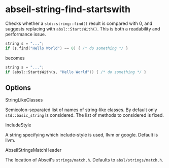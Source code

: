 # abseil-string-find-startswith

Checks whether a `std::string::find()` result is compared with 0, and
suggests replacing with `absl::StartsWith()`. This is both a readability
and performance issue.

``` c++
string s = "...";
if (s.find("Hello World") == 0) { /* do something */ }
```

becomes

``` c++
string s = "...";
if (absl::StartsWith(s, "Hello World")) { /* do something */ }
```

## Options

<div class="option">

StringLikeClasses

Semicolon-separated list of names of string-like classes. By default
only `std::basic_string` is considered. The list of methods to
considered is fixed.

</div>

<div class="option">

IncludeStyle

A string specifying which include-style is used,
<span class="title-ref">llvm</span> or
<span class="title-ref">google</span>. Default is
<span class="title-ref">llvm</span>.

</div>

<div class="option">

AbseilStringsMatchHeader

The location of Abseil's `strings/match.h`. Defaults to
`absl/strings/match.h`.

</div>
